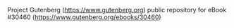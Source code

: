 Project Gutenberg (https://www.gutenberg.org) public repository for eBook #30460 (https://www.gutenberg.org/ebooks/30460)
